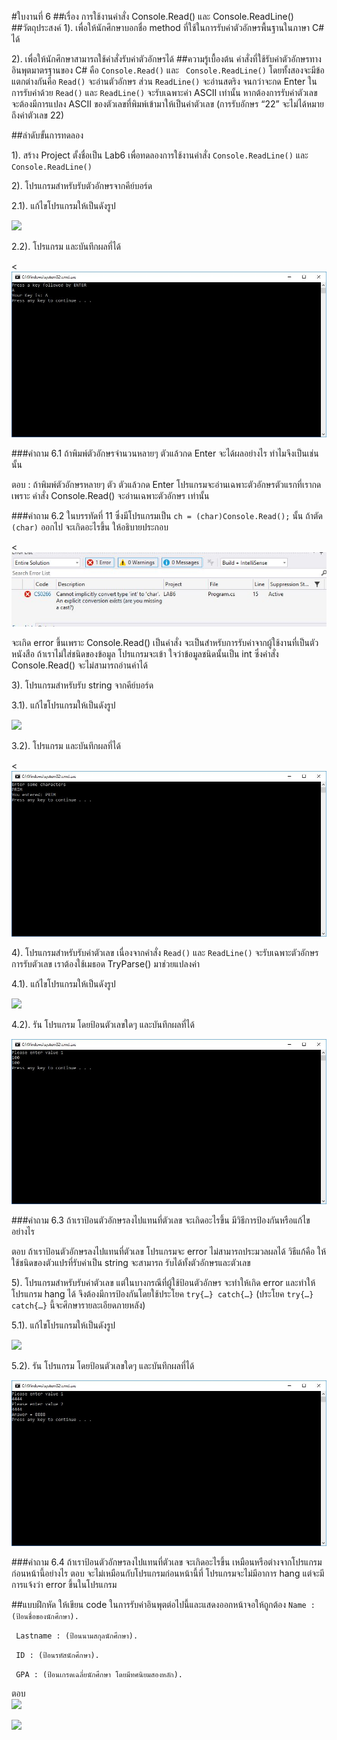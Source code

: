 #ใบงานที่ 6
##เรื่อง การใช้งานคำสั่ง Console.Read() และ Console.ReadLine()
##วัตถุประสงค์
1). เพื่อให้นักศึกษาบอกชื่อ method ที่ใช้ในการรับค่าตัวอักษรพื้นฐานในภาษา C# ได้

2). เพื่อให้นักศึกษาสามารถใช้คำสั่งรับค่าตัวอักษรได้
##ความรู้เบื้องต้น
คำสั่งที่ใช้รับค่าตัวอักษรทางอินพุตมาตรฐานของ C# คือ ```Console.Read()``` และ ``` Console.ReadLine()``` โดยทั้งสองจะมีข้อแตกต่างกันคือ ```Read()``` จะอ่านตัวอักษร ส่วน ```ReadLine()``` จะอ่านสตริง จนกว่าจะกด Enter ในการรับค่าด้วย ```Read()``` และ ```ReadLine()``` จะรับเฉพาะค่า ASCII เท่านั้น หากต้องการรับค่าตัวเลข จะต้องมีการแปลง ASCII ของตัวเลขที่พิมพ์เข้ามาให้เป็นค่าตัวเลข (การรับอักษร “22” จะไม่ได้หมายถึงค่าตัวเลข 22) 

##ลำดับขั้นการทดลอง

1). สร้าง Project ตั้งชื่อเป็น Lab6 เพื่อทดลองการใช้งานคำสั่ง ```Console.ReadLine()``` และ ```Console.ReadLine()```

2). โปรแกรมสำหรับรับตัวอักษรจากคีย์บอร์ด 

  2.1). แก้ไขโปรแกรมให้เป็นดังรูป

 ![](https://github.com/Desktop-Programming-Lab-2559/LAB-06/blob/master/imgs/pic1.png)

  2.2).	โปรแกรม และบันทึกผลที่ได้
  
  
<![](https://github.com/Hathaichanok241/LAB-06/blob/master/imgs/6.1.JPG?raw=true)


###คำถาม 6.1 ถ้าพิมพ์ตัวอักษรจำนวนหลายๆ ตัวแล้วกด Enter จะได้ผลอย่างไร ทำไมจึงเป็นเช่นนั้น
 
 ตอบ : ถ้าพิมพ์ตัวอักษรหลายๆ ตัว ตัวแล้วกด Enter  โปรแกรมจะอ่านเฉพาะตัวอักษรตัวแรกที่เรากด  เพราะ คำสั่ง Console.Read() จะอ่านเฉพาะตัวอักษร เท่านั้น 
 
 
###คำถาม 6.2 ในบรรทัดที่ 11 ซึ่งมีโปรแกรมเป็น ```ch = (char)Console.Read();```  นั้น ถ้าตัด ```(char)``` ออกไป จะเกิดอะไรขึ้น ให้อธิบายประกอบ

<![](https://github.com/Hathaichanok241/LAB-06/blob/master/imgs/6.2.JPG?raw=true)

 จะเกิด error ขึ้นเพราะ Console.Read() เป็นคำสั่ง จะเป็นสำหรับการรับค่าจากผู้ใช้งานที่เป็นตัวหนังสือ  ถ้าเราไม่ใส่ชนิดของข้อมูล โปรแกรมจะเข้า
  ใจว่าข้อมูลชนิดนั้นเป็น int ซึ่งคำสั่ง Console.Read() จะไม่สามารถอ่านค่าได้ 

3).	โปรแกรมสำหรับรับ string จากคีย์บอร์ด
 
 3.1).	แก้ไขโปรแกรมให้เป็นดังรูป

 ![](https://github.com/Desktop-Programming-Lab-2559/LAB-06/blob/master/imgs/pic2.png)
 
 3.2).	โปรแกรม และบันทึกผลที่ได้
 
<![](https://github.com/Hathaichanok241/LAB-06/blob/master/imgs/6.3.JPG?raw=true)


4).	โปรแกรมสำหรับรับค่าตัวเลข เนื่องจากคำสั่ง ```Read()``` และ ```ReadLine()``` จะรับเฉพาะตัวอักษร การรับตัวเลข เราต้องใช้เมธอด TryParse() มาช่วยแปลงค่า

4.1).	แก้ไขโปรแกรมให้เป็นดังรูป
 
 ![](https://github.com/Desktop-Programming-Lab-2559/LAB-06/blob/master/imgs/pic3.png)

4.2).	รัน โปรแกรม โดยป้อนตัวเลขใดๆ และบันทึกผลที่ได้

![](https://github.com/Hathaichanok241/LAB-06/blob/master/imgs/6.4.JPG?raw=true)

###คำถาม 6.3 ถ้าเราป้อนตัวอักษรลงไปแทนที่ตัวเลข จะเกิดอะไรขึ้น มีวิธีการป้องกันหรือแก้ไขอย่างไร
  
  ตอบ ถ้าเราป้อนตัวอักษรลงไปแทนที่ตัวเลข โปรแกรมจะ error ไม่สามารถประมวลผลได้ วิธีแก้คือ ให้ใช้ชนิดของตัวแปรที่รับค่าเป็น string  จะสามารถ รับได้ทั้งตัวอักษรและตัวเลข

5).	โปรแกรมสำหรับรับค่าตัวเลข แต่ในบางกรณีที่ผู้ใช้ป้อนตัวอักษร จะทำให้เกิด error และทำให้โปรแกรม hang ได้ จึงต้องมีการป้องกันโดยใช้ประโยค ```try{…} catch{…}```  (ประโยค ```try{…} catch{…}``` นี้จะศึกษารายละเอียดภายหลัง)

  5.1).	แก้ไขโปรแกรมให้เป็นดังรูป

  ![](https://github.com/Desktop-Programming-Lab-2559/LAB-06/blob/master/imgs/pic4.png)

  5.2).	รัน โปรแกรม โดยป้อนตัวเลขใดๆ และบันทึกผลที่ได้
  
![](https://github.com/Hathaichanok241/LAB-06/blob/master/imgs/6.5.JPG?raw=true)

###คำถาม 6.4 ถ้าเราป้อนตัวอักษรลงไปแทนที่ตัวเลข จะเกิดอะไรขึ้น เหมือนหรือต่างจากโปรแกรมก่อนหน้านี้อย่างไร
 ตอบ  จะไม่เหมือนกับโปรแกรมก่อนหน้านี้ที่ โปรแกรมจะไม่มีอาการ  hang แต่จะมีการแจ้งว่า  error ขึ้นในโปรแกรม 

##แบบฝึกหัด ให้เขียน code ในการรับค่าอินพุตต่อไปนี้และแสดงออกหน้าจอให้ถูกต้อง
``` Name :  (ป้อนชื่อของนักศึกษา). ```

``` Lastname : (ป้อนนามสกุลนักศึกษา).```

``` ID : (ป้อนรหัสนักศึกษา).```

``` GPA : (ป้อนเกรดเฉลี่ยนักศึกษา โดยมีทศนิยมสองหลัก).```

ตอบ  
![](https://github.com/Hathaichanok241/LAB-06/blob/master/imgs/6.6.JPG?raw=true)

![](https://github.com/Hathaichanok241/LAB-06/blob/master/imgs/6.7.JPG?raw=true)
